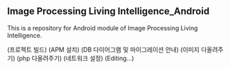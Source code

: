Image Processing Living Intelligence_Android
------
This is a repository for Android module of Image Processing Living Intelligence.<br/>

(프로젝트 빌드)
(APM 설치)
(DB 다이어그램 및 마이그레이션 안내)
(이미지 다올려주기)
(php 다올려주기)
(네트워크 설정)
(Editing...)<br/>